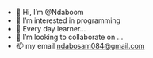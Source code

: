 - 👋 Hi, I’m @Ndaboom
- 👀 I’m interested in programming
- 🌱 Every day learner...
- 💞️ I’m looking to collaborate on ...
- 📫 my email ndabosam084@gmail.com

<!---
Ndaboom/Ndaboom is a ✨ special ✨ repository because its `README.md` (this file) appears on your GitHub profile.
You can click the Preview link to take a look at your changes.
--->
